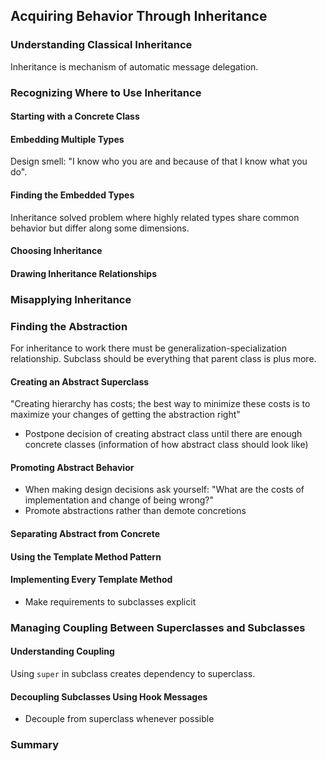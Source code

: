 ## Acquiring Behavior Through Inheritance

### Understanding Classical Inheritance 
Inheritance is mechanism of automatic message delegation.
### Recognizing Where to Use Inheritance
#### Starting with a Concrete Class 
#### Embedding Multiple Types
Design smell: "I know who you are and because of that I know what 
you do".
#### Finding the Embedded Types
Inheritance solved problem where highly related 
types share common behavior but differ along some 
dimensions.
#### Choosing Inheritance
#### Drawing Inheritance Relationships
### Misapplying Inheritance
### Finding the Abstraction
For inheritance to work there must be 
generalization-specialization relationship.
Subclass should be everything that parent 
class is plus more.
#### Creating an Abstract Superclass
"Creating hierarchy has costs; the best way 
to minimize these costs is to maximize your 
changes of getting the abstraction right"
* Postpone decision of creating abstract class 
until there are enough concrete classes 
(information of how abstract class should look like)
#### Promoting Abstract Behavior
* When making design decisions ask yourself: 
"What are the costs of implementation and change of being wrong?"
* Promote abstractions rather than demote concretions
#### Separating Abstract from Concrete
#### Using the Template Method Pattern
#### Implementing Every Template Method
* Make requirements to subclasses explicit
### Managing Coupling Between Superclasses and Subclasses
#### Understanding Coupling
Using `super` in subclass creates dependency to superclass.
#### Decoupling Subclasses Using Hook Messages
* Decouple from superclass whenever possible
### Summary

